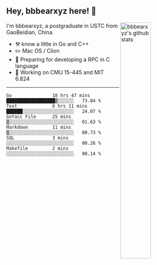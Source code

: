 ## Hey, bbbearxyz here! :wave:

<img align="right" alt="bbbearxyz's github stats" width="40%" src="https://github-readme-stats.vercel.app/api?username=bbbearxyz&show_icons=true">

I'm bbbearxyz, a postgraduate in USTC from GaoBeidian, China.

-   :hammer_and_pick:    know a little in Go and C++
-   :pencil2: Mac OS / Clion
-   :seedling: Preparing for developing a RPC in C language 
-   :thinking: Working on CMU 15-445 and MIT 6.824
---
<!--START_SECTION:waka-->

```text
Go               18 hrs 47 mins  ██████████████████▒░░░░░░   73.04 %
Text             6 hrs 11 mins   ██████░░░░░░░░░░░░░░░░░░░   24.07 %
GoYacc File      25 mins         ▒░░░░░░░░░░░░░░░░░░░░░░░░   01.63 %
Markdown         11 mins         ▒░░░░░░░░░░░░░░░░░░░░░░░░   00.73 %
SQL              3 mins          ░░░░░░░░░░░░░░░░░░░░░░░░░   00.26 %
Makefile         2 mins          ░░░░░░░░░░░░░░░░░░░░░░░░░   00.14 %
```

<!--END_SECTION:waka-->

